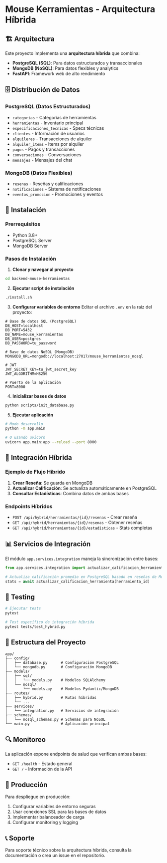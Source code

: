 # Mouse Kerramientas - Arquitectura Híbrida

## 🏗️ Arquitectura

Este proyecto implementa una **arquitectura híbrida** que combina:

- **PostgreSQL (SQL)**: Para datos estructurados y transaccionales
- **MongoDB (NoSQL)**: Para datos flexibles y analytics
- **FastAPI**: Framework web de alto rendimiento

## 🗄️ Distribución de Datos

### PostgreSQL (Datos Estructurados)
- `categorias` - Categorías de herramientas
- `herramientas` - Inventario principal
- `especificaciones_tecnicas` - Specs técnicas
- `clientes` - Información de usuarios
- `alquileres` - Transacciones de alquiler
- `alquiler_items` - Items por alquiler
- `pagos` - Pagos y transacciones
- `conversaciones` - Conversaciones
- `mensajes` - Mensajes del chat

### MongoDB (Datos Flexibles)
- `resenas` - Reseñas y calificaciones
- `notificaciones` - Sistema de notificaciones
- `eventos_promocion` - Promociones y eventos

## 🚀 Instalación

### Prerrequisitos
- Python 3.8+
- PostgreSQL Server
- MongoDB Server

### Pasos de Instalación

1. **Clonar y navegar al proyecto**
```bash
cd backend-mouse-kerramientas
```

2. **Ejecutar script de instalación**
```bash
./install.sh
```

3. **Configurar variables de entorno**
Editar el archivo `.env` en la raíz del proyecto:
```env
# Base de datos SQL (PostgreSQL)
DB_HOST=localhost
DB_PORT=5432
DB_NAME=mouse_kerramientas
DB_USER=postgres
DB_PASSWORD=tu_password

# Base de datos NoSQL (MongoDB)
MONGODB_URL=mongodb://localhost:27017/mouse_kerramientas_nosql

# JWT
JWT_SECRET_KEY=tu_jwt_secret_key
JWT_ALGORITHM=HS256

# Puerto de la aplicación
PORT=8000
```

4. **Inicializar bases de datos**
```bash
python scripts/init_database.py
```

5. **Ejecutar aplicación**
```bash
# Modo desarrollo
python -m app.main

# O usando uvicorn
uvicorn app.main:app --reload --port 8000
```

## 🔗 Integración Híbrida

### Ejemplo de Flujo Híbrido

1. **Crear Reseña**: Se guarda en MongoDB
2. **Actualizar Calificación**: Se actualiza automáticamente en PostgreSQL
3. **Consultar Estadísticas**: Combina datos de ambas bases

### Endpoints Híbridos

- `POST /api/hybrid/herramientas/{id}/resenas` - Crear reseña
- `GET /api/hybrid/herramientas/{id}/resenas` - Obtener reseñas
- `GET /api/hybrid/herramientas/{id}/estadisticas` - Stats completas

## 📊 Servicios de Integración

El módulo `app.services.integration` maneja la sincronización entre bases:

```python
from app.services.integration import actualizar_calificacion_herramienta

# Actualiza calificación promedio en PostgreSQL basado en reseñas de MongoDB
stats = await actualizar_calificacion_herramienta(herramienta_id)
```

## 🧪 Testing

```bash
# Ejecutar tests
pytest

# Test específico de integración híbrida
pytest tests/test_hybrid.py
```

## 📝 Estructura del Proyecto

```
app/
├── config/
│   ├── database.py      # Configuración PostgreSQL
│   └── mongodb.py       # Configuración MongoDB
├── models/
│   ├── sql/
│   │   └── models.py    # Modelos SQLAlchemy
│   └── nosql/
│       └── models.py    # Modelos Pydantic/MongoDB
├── routes/
│   ├── hybrid.py        # Rutas híbridas
│   └── ...
├── services/
│   └── integration.py   # Servicios de integración
├── schemas/
│   └── nosql_schemas.py # Schemas para NoSQL
└── main.py              # Aplicación principal
```

## 🔍 Monitoreo

La aplicación expone endpoints de salud que verifican ambas bases:

- `GET /health` - Estado general
- `GET /` - Información de la API

## 🚀 Producción

Para despliegue en producción:

1. Configurar variables de entorno seguras
2. Usar conexiones SSL para las bases de datos
3. Implementar balanceador de carga
4. Configurar monitoring y logging

## 📞 Soporte

Para soporte técnico sobre la arquitectura híbrida, consulta la documentación o crea un issue en el repositorio.
